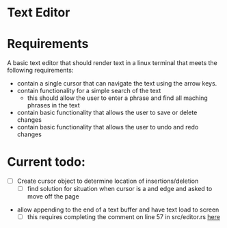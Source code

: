 # Text Editor

# Requirements
A basic text editor that should render text in a linux terminal that meets the following requirements:
* contain a single cursor that can navigate the text using the arrow keys.
* contain functionality for a simple search of the text 
    * this should allow the user to enter a phrase and find all maching phrases in the text 
* contain basic functionality that allows the user to save or delete changes
* contain basic functionality that allows the user to undo and redo changes

# Current todo:
* [ ] Create cursor object to determine location of insertions/deletion
    * [  ] find solution for situation when cursor is a and edge and asked to move off the page
* allow appending to the end of a text buffer and have text load to 
screen
    * [ ] this requires completing the comment on line 57 in src/editor.rs
    [here](src/editor.rs)
